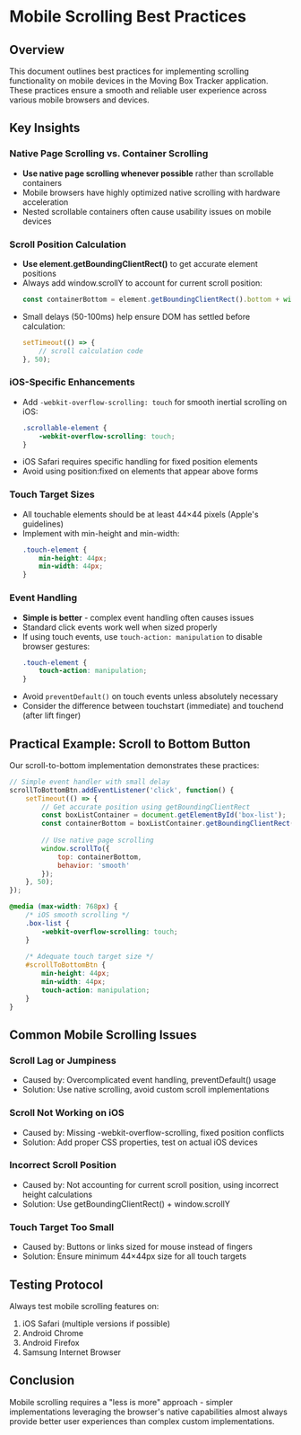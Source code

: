 # Mobile Scrolling Best Practices

## Overview
This document outlines best practices for implementing scrolling functionality on mobile devices in the Moving Box Tracker application. These practices ensure a smooth and reliable user experience across various mobile browsers and devices.

## Key Insights

### Native Page Scrolling vs. Container Scrolling
- **Use native page scrolling whenever possible** rather than scrollable containers
- Mobile browsers have highly optimized native scrolling with hardware acceleration
- Nested scrollable containers often cause usability issues on mobile devices

### Scroll Position Calculation
- **Use element.getBoundingClientRect()** to get accurate element positions
- Always add window.scrollY to account for current scroll position:
  ```javascript
  const containerBottom = element.getBoundingClientRect().bottom + window.scrollY;
  ```
- Small delays (50-100ms) help ensure DOM has settled before calculation:
  ```javascript
  setTimeout(() => {
      // scroll calculation code
  }, 50);
  ```

### iOS-Specific Enhancements
- Add `-webkit-overflow-scrolling: touch` for smooth inertial scrolling on iOS:
  ```css
  .scrollable-element {
      -webkit-overflow-scrolling: touch;
  }
  ```
- iOS Safari requires specific handling for fixed position elements
- Avoid using position:fixed on elements that appear above forms

### Touch Target Sizes
- All touchable elements should be at least 44×44 pixels (Apple's guidelines)
- Implement with min-height and min-width:
  ```css
  .touch-element {
      min-height: 44px;
      min-width: 44px;
  }
  ```

### Event Handling
- **Simple is better** - complex event handling often causes issues
- Standard click events work well when sized properly
- If using touch events, use `touch-action: manipulation` to disable browser gestures:
  ```css
  .touch-element {
      touch-action: manipulation;
  }
  ```
- Avoid `preventDefault()` on touch events unless absolutely necessary
- Consider the difference between touchstart (immediate) and touchend (after lift finger)

## Practical Example: Scroll to Bottom Button

Our scroll-to-bottom implementation demonstrates these practices:

```javascript
// Simple event handler with small delay
scrollToBottomBtn.addEventListener('click', function() {
    setTimeout(() => {
        // Get accurate position using getBoundingClientRect
        const boxListContainer = document.getElementById('box-list');
        const containerBottom = boxListContainer.getBoundingClientRect().bottom + window.scrollY;
        
        // Use native page scrolling
        window.scrollTo({
            top: containerBottom,
            behavior: 'smooth'
        });
    }, 50);
});
```

```css
@media (max-width: 768px) {
    /* iOS smooth scrolling */
    .box-list {
        -webkit-overflow-scrolling: touch;
    }
    
    /* Adequate touch target size */
    #scrollToBottomBtn {
        min-height: 44px;
        min-width: 44px;
        touch-action: manipulation;
    }
}
```

## Common Mobile Scrolling Issues

### Scroll Lag or Jumpiness
- Caused by: Overcomplicated event handling, preventDefault() usage
- Solution: Use native scrolling, avoid custom scroll implementations

### Scroll Not Working on iOS
- Caused by: Missing -webkit-overflow-scrolling, fixed position conflicts
- Solution: Add proper CSS properties, test on actual iOS devices

### Incorrect Scroll Position
- Caused by: Not accounting for current scroll position, using incorrect height calculations
- Solution: Use getBoundingClientRect() + window.scrollY

### Touch Target Too Small
- Caused by: Buttons or links sized for mouse instead of fingers
- Solution: Ensure minimum 44×44px size for all touch targets

## Testing Protocol
Always test mobile scrolling features on:
1. iOS Safari (multiple versions if possible)
2. Android Chrome
3. Android Firefox
4. Samsung Internet Browser

## Conclusion
Mobile scrolling requires a "less is more" approach - simpler implementations leveraging the browser's native capabilities almost always provide better user experiences than complex custom implementations.
